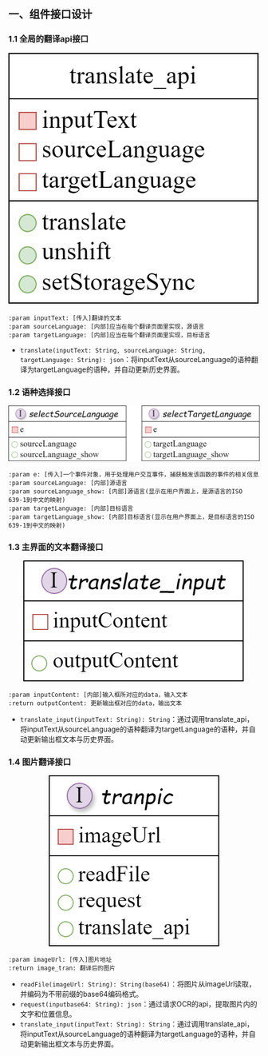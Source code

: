 ## 一、组件接口设计

### 1.1 全局的翻译api接口

<div align = "center">
    <img src="../images/翻译接口.png" />
</div>

```
:param inputText: [传入]翻译的文本
:param sourceLanguage: [内部]应当在每个翻译页面里实现，源语言
:param targetLanguage: [内部]应当在每个翻译页面里实现，目标语言
```
- `translate(inputText: String, sourceLanguage: String, targetLanguage: String): json`：将inputText从sourceLanguage的语种翻译为targetLanguage的语种，并自动更新历史界面。

### 1.2 语种选择接口

<div align = "center">
    <img src="../images/翻译语种选择.png" />
</div>

```
:param e: [传入]一个事件对象，用于处理用户交互事件，捕获触发该函数的事件的相关信息
:param sourceLanguage: [内部]源语言
:param sourceLanguage_show: [内部]源语言(显示在用户界面上，是源语言的ISO 639-1到中文的映射)
:param targetLanguage: [内部]目标语言
:param targetLanguage_show: [内部]目标语言(显示在用户界面上，是目标语言的ISO 639-1到中文的映射)
```


### 1.3 主界面的文本翻译接口

<div align = "center">
    <img src="../images/主界面翻译接口.png" />
</div>

```
:param inputContent: [内部]输入框所对应的data，输入文本
:return outputContent: 更新输出框对应的data，输出文本
```
- `translate_input(inputText: String): String`：通过调用translate_api，将inputText从sourceLanguage的语种翻译为targetLanguage的语种，并自动更新输出框文本与历史界面。


### 1.4 图片翻译接口

<div align = "center">
    <img src="../images/OCR接口.png" />
</div>

```
:param imageUrl: [传入]图片地址
:return image_tran: 翻译后的图片
```
- `readFile(imageUrl: String): String(base64)`：将图片从imageUrl读取，并编码为不带前缀的base64编码格式。
- `request(inputbase64: String): json`：通过请求OCR的api，提取图片内的文字和位置信息。
- `translate_input(inputText: String): String`：通过调用translate_api，将inputText从sourceLanguage的语种翻译为targetLanguage的语种，并自动更新输出框文本与历史界面。





